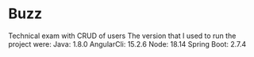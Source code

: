 # Buzz
Technical exam with CRUD of users
The version that I used to run the project were:
Java: 1.8.0
AngularCli:  15.2.6
Node: 18.14
Spring Boot: 2.7.4
